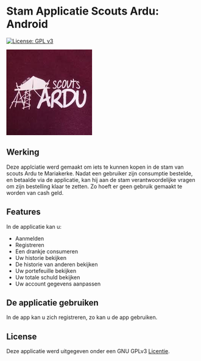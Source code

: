 
# Stam Applicatie Scouts Ardu: Android
[![License: GPL v3](https://img.shields.io/badge/License-GPLv3-blue.svg)](https://www.gnu.org/licenses/gpl-3.0)

![](https://raw.githubusercontent.com/lucasverm/ScoutsArduAndroid/master/app/src/main/res/drawable/ardu_logo.jpeg)

## Werking
Deze applciatie werd gemaakt om iets te kunnen kopen in de stam van scouts Ardu te Mariakerke. Nadat een gebruiker zijn consumptie bestelde, en betaalde via de applicatie, kan hij aan de stam verantwoordelijke vragen om zijn bestelling klaar te zetten. Zo hoeft er geen gebruik gemaakt te worden van cash geld. 

## Features
In de applicatie kan u: 
- Aanmelden
- Registreren
- Een drankje consumeren
- Uw historie bekijken
- De historie van anderen bekijken
- Uw portefeuille bekijken
- Uw totale schuld bekijken
- Uw account gegevens aanpassen

## De applicatie gebruiken
In de app kan u zich registreren, zo kan u de app gebruiken.

## License
Deze applicatie werd uitgegeven onder een GNU GPLv3 [Licentie](https://github.com/lucasverm/ScoutsArduIOS/blob/master/LICENSE.md "LICENSE").
